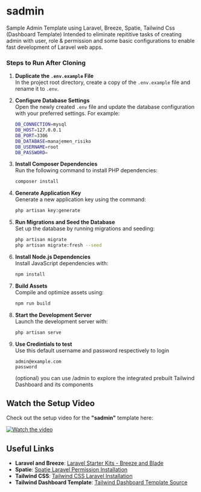 # sadmin
Sample Admin Template using Laravel, Breeze, Spatie, Tailwind Css (Dashboard Template) Intended to eliminate repititive tasks of creating admin with user, role & permission and some basic configurations to enable fast development of Laravel web apps.

### Steps to Run After Cloning

1. **Duplicate the `.env.example` File**  
   In the project root directory, create a copy of the `.env.example` file and rename it to `.env`.

2. **Configure Database Settings**  
   Open the newly created `.env` file and update the database configuration with your preferred settings. For example:
   ```bash
   DB_CONNECTION=mysql
   DB_HOST=127.0.0.1
   DB_PORT=3306
   DB_DATABASE=manajemen_risiko
   DB_USERNAME=root
   DB_PASSWORD=
   ```

3. **Install Composer Dependencies**  
   Run the following command to install PHP dependencies:
   ```bash
   composer install
   ```

4. **Generate Application Key**  
   Generate a new application key using the command:
   ```bash
   php artisan key:generate
   ```

5. **Run Migrations and Seed the Database**  
   Set up the database by running migrations and seeding:
   ```bash
   php artisan migrate
   php artisan migrate:fresh --seed
   ```

6. **Install Node.js Dependencies**  
   Install JavaScript dependencies with:
   ```bash
   npm install
   ```

7. **Build Assets**  
   Compile and optimize assets using:
   ```bash
   npm run build
   ```

8. **Start the Development Server**  
   Launch the development server with:
   ```bash
   php artisan serve
   ```

9. **Use Credintials to test**  
   Use this default username and password respectively to login 
   ```
   admin@example.com
   password
   ```
   (optional) you can use /admin to explore the integrated prebuilt Tailwind Dashboard and its components


## Watch the Setup Video

Check out the setup video for the **"sadmin"** template here:

[![Watch the video](https://img.youtube.com/vi/tged_ZWdS44/hqdefault.jpg)](https://youtu.be/tged_ZWdS44?si=vkpU-XDNEz_rH4b-)

## Useful Links

- **Laravel and Breeze**: [Laravel Starter Kits - Breeze and Blade](https://laravel.com/docs/11.x/starter-kits#breeze-and-blade)
- **Spatie**: [Spatie Laravel Permission Installation](https://spatie.be/docs/laravel-permission/v6/installation-laravel)
- **Tailwind CSS**: [Tailwind CSS Laravel Installation](https://tailwindcss.com/docs/guides/laravel)
- **Tailwind Dashboard Template**: [Tailwind Dashboard Template Source](https://www.tailwindawesome.com/resources/dashboard-template)
